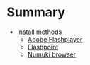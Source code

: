 # Summary

- [Install methods](./install/index.md)
  - [Adobe Flashplayer](install/adobe.md)
  - [Flashpoint](install/flashpoint.md)
  - [Numuki browser](install/numuki.md)
